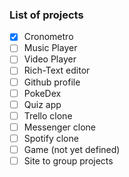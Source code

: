 ### List of projects

- [X] Cronometro
- [ ] Music Player
- [ ] Video Player
- [ ] Rich-Text editor
- [ ] Github profile
- [ ] PokeDex
- [ ] Quiz app
- [ ] Trello clone
- [ ] Messenger clone
- [ ] Spotify clone
- [ ] Game (not yet defined)
- [ ] Site to group projects